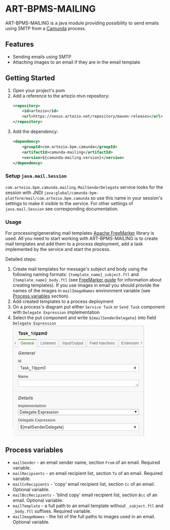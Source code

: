 # ART-BPMS-MAILING

ART-BPMS-MAILING is a java module providing possibility to send emails using SMTP from a [Camunda] process.

## Features

* Sending emails using SMTP
* Attaching images to an email if they are in the email template

## Getting Started

1. Open your project's pom
2. Add a reference to the artezio mvn repository:
    ```xml
    <repository>
        <id>artezio</id>
        <url>https://nexus.artezio.net/repository/maven-releases</url>
    </repository>
    ```
2. Add the dependency:
    ```xml
    <dependency>
        <groupId>com.artezio.bpm.camunda</groupId>
        <artifactId>camunda-mailing</artifactId>
        <version>${camunda-mailing.version}</version>
    </dependency>
    ``` 

### Setup `java.mail.Session`

`com.artezio.bpm.camunda.mailing.MailSenderDelegate` service looks for the session with JNDI `java:global/camunda-bpm-platform/mail/com.artezio.bpm.camunda`
so use this name in your session's settings to make it visible to the service. For other settings of `java.mail.Session` see corresponding documentation.

### Usage

For processing/generating mail templates [Apache FreeMarker] library is used. All you need to start working with ART-BPMS-MAILING is
to create mail templates and add them to a process deployment, add a task implemented by the service and start the process.

Detailed steps: 
1. Create mail templates for message's subject and body using the following naming formats: `{template_name}_subject.ftl`
and `{template_name}_body.ftl` (see [FreeMarker guide] for information about creating templates). If you use images in email you should
provide the names of the images in `mailImageNames` environment variable (see [Process variables](#process-variables) section). 
2. Add created templates to a process deployment
3. On a process's diagram put either `Service Task` or `Send Task` component with `Delegate Expression` implementation
4. Select the put component and write `${mailSenderDelegate}` into field `Delegate Expression`<br/>
![](./doc/mail-sender-usage-example.png)

## Process variables

* `mailSender` - an email sender name, section `From` of an email. Required variable.
* `mailRecipients` - an email recipient list, section `To` of an email. Required variable.
* `mailCcRecipients` - 'copy' email recipient list, section `Cc` of an email. Optional variable.
* `mailBccRecipients` - 'blind copy' email recipient list, section `Bcc` of an email. Optional variable.
* `mailTemplate` - a full path to an email template without `_subject.ftl` and `_body.ftl` suffixes. Required variable.
* `mailImageNames` - the list of the full paths to images used in an email. Optional variable. 

[Apache FreeMarker]: https://freemarker.apache.org/
[Camunda]: https://camunda.com/
[FreeMarker guide]: https://freemarker.apache.org/docs/dgui_quickstart.html
